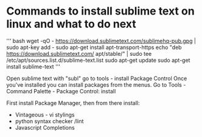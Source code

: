 # Commands to install sublime text on linux and what to do next


''' bash
wget -qO - https://download.sublimetext.com/sublimehq-pub.gpg | sudo apt-key add -
sudo apt-get install apt-transport-https
echo "deb https://download.sublimetext.com/ apt/stable/" | sudo tee /etc/apt/sources.list.d/sublime-text.list
sudo apt-get update
sudo apt-get install sublime-text
'''

Open sublime text with "subl"
go to tools - install Package Control 
Once you've installed you can install packages from the menus. 
Go to Tools - Command Palette - Package Control: install 

First install Package Manager, then from there install:
* Vintageous - vi stylings
* python syntax checker /lint
* Javascript Completions
